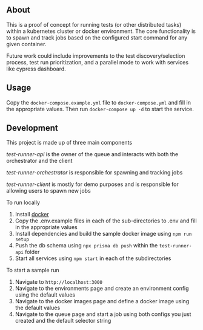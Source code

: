 ## About

This is a proof of concept for running tests (or other distributed tasks) within a kubernetes cluster or docker environment. The core functionality is to spawn and track jobs based on the configured start command for any given container. 

Future work could include improvements to the test discovery/selection process, test run prioritization, and a parallel mode to work with services like cypress dashboard.

## Usage

Copy the `docker-compose.example.yml` file to `docker-compose.yml` and fill in the appropriate values. Then run `docker-compose up -d` to start the service.

## Development

This project is made up of three main components

*test-runner-api* is the owner of the queue and interacts with both the orchestrator and the client

*test-runner-orchestrator* is responsible for spawning and tracking jobs

*test-runner-client* is mostly for demo purposes and is responsible for allowing users to spawn new jobs

To run locally
1. Install [docker](https://docs.docker.com/install/)
1. Copy the .env.example files in each of the sub-directories to .env and fill in the appropriate values
1. Install dependencies and build the sample docker image using `npm run setup`
1. Push the db schema using `npx prisma db push` within the `test-runner-api` folder
1. Start all services using `npm start` in each of the subdirectories

To start a sample run
1. Navigate to `http://localhost:3000` 
1. Navigate to the environments page and create an environment config using the default values
1. Navigate to the docker images page and define a docker image using the default values
1. Navigate to the queue page and start a job using both configs you just created and the default selector string
